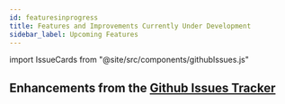 ```yaml
---
id: featuresinprogress
title: Features and Improvements Currently Under Development
sidebar_label: Upcoming Features
---
```


import IssueCards from "@site/src/components/githubIssues.js"

## Enhancements from the <a href='https://github.com/netkit-jh/netkit-jh-build/issues?q=is%3Aissue+is%3Aopen+label%3Aenhancement'>Github Issues Tracker</a>

<IssueCards label="enhancement"/>

